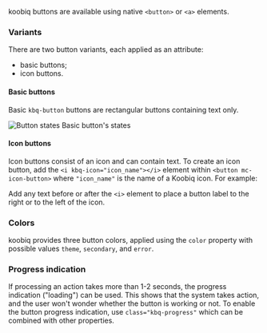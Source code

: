 koobiq buttons are available using native `<button>` or `<a>` elements.

### Variants

There are two button variants, each applied as an attribute:

-   basic buttons;
-   icon buttons.

#### Basic buttons

Basic `kbq-button` buttons are rectangular buttons containing text only.

<!-- example(button-overview) -->

![Button states](./assets/images/Basic_buttons.png)
Basic button's states

#### Icon buttons

Icon buttons consist of an icon and can contain text.
To create an icon button, add the `<i kbq-icon="icon_name"></i>` element within `<button mc-icon-button>` where `"icon_name"` is the name of a Koobiq icon. For example:

Add any text before or after the `<i>` element to place a button label to the right or to the left of the icon.

### Colors

koobiq provides three button colors, applied using the `color` property with possible values `theme`, `secondary`, and `error`.

### Progress indication

If processing an action takes more than 1-2 seconds, the progress indication ("loading") can be used. This shows that the system takes action, and the user won't wonder whether the button is working or not.
To enable the button progress indication, use `class="kbq-progress"` which can be combined with other properties.
